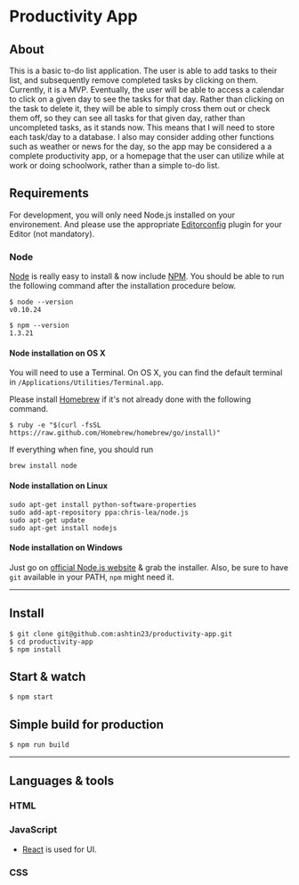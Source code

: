 # Productivity App

## About

This is a basic to-do list application. The user is able to add tasks to their list, and subsequently remove completed tasks by clicking on them. Currently, it is a MVP. Eventually, the user will be able to access a calendar to click on a given day to see the tasks for that day. Rather than clicking on the task to delete it, they will be able to simply cross them out or check them off, so they can see all tasks for that given day, rather than uncompleted tasks, as it stands now. This means that I will need to store each task/day to a database. I also may consider adding other functions such as weather or news for the day, so the app may be considered a a complete productivity app, or a homepage that the user can utilize while at work or doing schoolwork, rather than a simple to-do list. 

## Requirements

For development, you will only need Node.js installed on your environement.
And please use the appropriate [Editorconfig](http://editorconfig.org/) plugin for your Editor (not mandatory).

### Node

[Node](http://nodejs.org/) is really easy to install & now include [NPM](https://npmjs.org/).
You should be able to run the following command after the installation procedure
below.

    $ node --version
    v0.10.24

    $ npm --version
    1.3.21

#### Node installation on OS X

You will need to use a Terminal. On OS X, you can find the default terminal in
`/Applications/Utilities/Terminal.app`.

Please install [Homebrew](http://brew.sh/) if it's not already done with the following command.

    $ ruby -e "$(curl -fsSL https://raw.github.com/Homebrew/homebrew/go/install)"

If everything when fine, you should run

    brew install node

#### Node installation on Linux

    sudo apt-get install python-software-properties
    sudo add-apt-repository ppa:chris-lea/node.js
    sudo apt-get update
    sudo apt-get install nodejs

#### Node installation on Windows

Just go on [official Node.js website](http://nodejs.org/) & grab the installer.
Also, be sure to have `git` available in your PATH, `npm` might need it.

---

## Install

    $ git clone git@github.com:ashtin23/productivity-app.git
    $ cd productivity-app
    $ npm install

## Start & watch

    $ npm start

## Simple build for production

    $ npm run build

---

## Languages & tools

### HTML

### JavaScript

- [React](http://facebook.github.io/react) is used for UI.

### CSS

